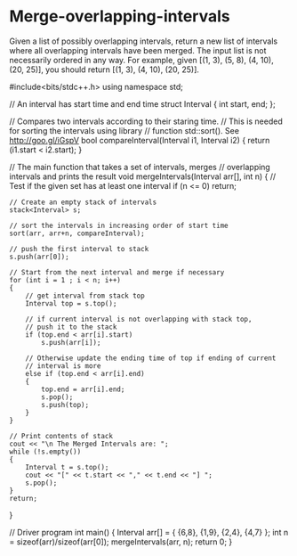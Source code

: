 # Merge-overlapping-intervals
Given a list of possibly overlapping intervals, return a new list of intervals where all overlapping intervals have been merged.  The input list is not necessarily ordered in any way.  For example, given [(1, 3), (5, 8), (4, 10), (20, 25)], you should return [(1, 3), (4, 10), (20, 25)].

#include<bits/stdc++.h> 
using namespace std; 
  
// An interval has start time and end time 
struct Interval 
{ 
    int start, end; 
}; 
  
// Compares two intervals according to their staring time. 
// This is needed for sorting the intervals using library 
// function std::sort(). See http://goo.gl/iGspV 
bool compareInterval(Interval i1, Interval i2) 
{ 
    return (i1.start < i2.start); 
} 
  
// The main function that takes a set of intervals, merges 
// overlapping intervals and prints the result 
void mergeIntervals(Interval arr[], int n) 
{ 
    // Test if the given set has at least one interval 
    if (n <= 0) 
        return; 
  
    // Create an empty stack of intervals 
    stack<Interval> s; 
  
    // sort the intervals in increasing order of start time 
    sort(arr, arr+n, compareInterval); 
  
    // push the first interval to stack 
    s.push(arr[0]); 
  
    // Start from the next interval and merge if necessary 
    for (int i = 1 ; i < n; i++) 
    { 
        // get interval from stack top 
        Interval top = s.top(); 
  
        // if current interval is not overlapping with stack top, 
        // push it to the stack 
        if (top.end < arr[i].start) 
            s.push(arr[i]); 
  
        // Otherwise update the ending time of top if ending of current 
        // interval is more 
        else if (top.end < arr[i].end) 
        { 
            top.end = arr[i].end; 
            s.pop(); 
            s.push(top); 
        } 
    } 
  
    // Print contents of stack 
    cout << "\n The Merged Intervals are: "; 
    while (!s.empty()) 
    { 
        Interval t = s.top(); 
        cout << "[" << t.start << "," << t.end << "] "; 
        s.pop(); 
    } 
    return; 
} 
  
// Driver program 
int main() 
{ 
    Interval arr[] =  { {6,8}, {1,9}, {2,4}, {4,7} }; 
    int n = sizeof(arr)/sizeof(arr[0]); 
    mergeIntervals(arr, n); 
    return 0; 
} 

